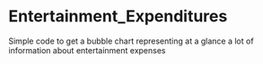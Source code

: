 Entertainment_Expenditures
==========================

Simple code to get a bubble chart representing at a glance a lot of information about entertainment expenses
